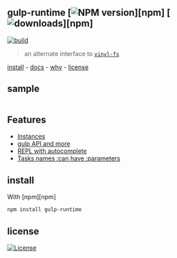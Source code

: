 ## gulp-runtime [![NPM version][badge-version]][npm] [![downloads][badge-downloads]][npm]

[![build][badge-build]][travis-build]

> an alternate interface to [`vinyl-fs`][vinylFs]

[install](#install) -
[docs](#docs) -
[why](#why) -
[license](#license)

## sample

```js
```

## Features

 - [Instances](docs/README.md#multiple-instances)
 - [gulp API and more](docs/README.md#gulp-api-and-more)
 - [REPL with autocomplete](docs/README.md#repl-with-autocomplete)
 - [Tasks names :can have :parameters](docs/README.md#tasks-with-parameters)

## install

With [npm][npm]

```sh
npm install gulp-runtime
```

## license

[![License][badge-license]][license]

<!-- links -->

[license]: http://opensource.org/licenses/MIT
[vinylFs]: https://www.npmjs.com/package/vinyl-fs
[travis-build]: https://travis-ci.org/stringparser/gulp-runtime/builds

[badge-build]: http://img.shields.io/travis/stringparser/gulp-runtime/master.svg?style=flat-square
[badge-version]: http://img.shields.io/npm/v/gulp-runtime.svg?style=flat-square
[badge-license]: http://img.shields.io/npm/l/gulp-runtime.svg?style=flat-square
[badge-downloads]: http://img.shields.io/npm/dm/gulp-runtime.svg?style=flat-square
